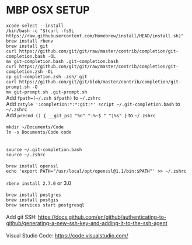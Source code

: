 # MBP OSX SETUP
`xcode-select --install`\
`/bin/bash -c "$(curl -fsSL https://raw.githubusercontent.com/Homebrew/install/HEAD/install.sh)"`\
`brew install rbenv`\
`brew install git`\
`curl https://github.com/git/git/raw/master/contrib/completion/git-completion.bash -OL`\
`mv git-completion.bash .git-completion.bash`\
`curl https://github.com/git/git/raw/master/contrib/completion/git-completion.zsh -OL`\
`cp git-completion.zsh .zsh/_git`\
`curl https://github.com/git/git/blob/master/contrib/completion/git-prompt.sh -O`\
`mv git-prompt.sh .git-prompt.sh`\
Add `fpath=(~/.zsh $fpath)` to `~/.zshrc`\
Add `zstyle ':completion:*:*:git:*' script ~/.git-completion.bash` to `~/.zshrc`\
Add `precmd () { __git_ps1 "%n" ":%~$ " "|%s" }` to `~/.zshrc`\
\
`mkdir ~/Documents/Code`\
`ln -s Documents/Code code`\
\
\
`source ~/.git-completion.bash`\
`source ~/.zshrc`\
\
`brew install openssl`\
`echo 'export PATH="/usr/local/opt/openssl@1.1/bin:$PATH"' >> ~/.zshrc`\
\
`rbenv install 2.7.0` or 3.0 \
\
`brew install postgres`\
`brew install postgis`\
`brew services start postgresql`\
\
Add git SSH: https://docs.github.com/en/github/authenticating-to-github/generating-a-new-ssh-key-and-adding-it-to-the-ssh-agent
\
\
Visual Studio Code: https://code.visualstudio.com/
